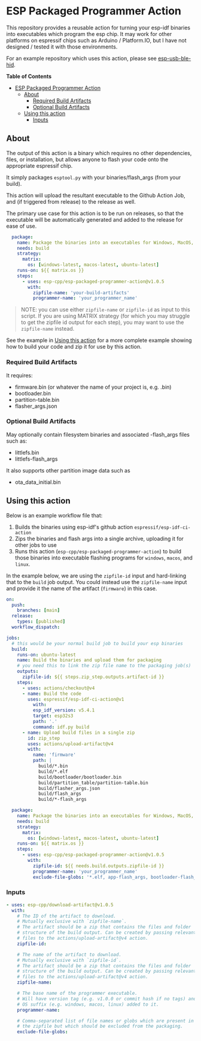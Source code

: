 # ESP Packaged Programmer Action

This repository provides a reusable action for turning your esp-idf binaries
into executables which program the esp chip. It may work for other platforms on
espressif chips such as Arduino / Platform.IO, but I have not designed / tested
it with those environments.

For an example repository which uses this action, please see
[esp-usb-ble-hid](https://github.com/finger563/esp-usb-ble-hid).

<!-- markdown-toc start - Don't edit this section. Run M-x markdown-toc-refresh-toc -->
**Table of Contents**

- [ESP Packaged Programmer Action](#esp-packaged-programmer-action)
  - [About](#about)
    - [Required Build Artifacts](#required-build-artifacts)
    - [Optional Build Artifacts](#optional-build-artifacts)
  - [Using this action](#using-this-action)
    - [Inputs](#inputs)

<!-- markdown-toc end -->

## About

The output of this action is a binary which requires no other dependencies,
files, or installation, but allows anyone to flash your code onto the
appropriate espressif chip.

It simply packages `esptool.py` with your binaries/flash_args (from your build).

This action will upload the resultant executable to the Github Action Job, and
(if triggered from release) to the release as well.

The primary use case for this action is to be run on releases, so that the
executable will be automatically generated and added to the release for ease of
use.

```yaml
  package:
    name: Package the binaries into an executables for Windows, MacOS, and Linux (Ubuntu)
    needs: build
    strategy:
      matrix:
        os: [windows-latest, macos-latest, ubuntu-latest]
    runs-on: ${{ matrix.os }}
    steps:
      - uses: esp-cpp/esp-packaged-programmer-action@v1.0.5
        with:
          zipfile-name: 'your-build-artifacts'
          programmer-name: 'your_programmer_name'
```

> NOTE: you can use either `zipfile-name` or `zipfile-id` as input to this
> script. If you are using MATRIX strategy (for which you may struggle to get
> the zipfile id output for each step), you may want to use the `zipfile-name`
> instead.

See the example in [Using this action](#using-this-action) for a more complete
example showing how to build your code and zip it for use by this action.

### Required Build Artifacts

It requires:
- firmware.bin (or whatever the name of your project is, e.g. <project-name>.bin)
- bootloader.bin
- partition-table.bin
- flasher_args.json

### Optional Build Artifacts

May optionally contain filesystem binaries and associated -flash_args files such as:
- littlefs.bin
- littlefs-flash_args

It also supports other partition image data such as
- ota_data_initial.bin

## Using this action

Below is an example workflow file that:

1. Builds the binaries using esp-idf's github action `espressif/esp-idf-ci-action`
2. Zips the binaries and flash args into a single archive, uploading it for other jobs to use
3. Runs this action (`esp-cpp/esp-packaged-programmer-action`) to build those
   binaries into executable flashing programs for `windows`, `macos`, and
   `linux`.

In the example below, we are using the `zipfile-id` input and hard-linking that
to the `build` job output. You could instead use the `zipfile-name` input and
provide it the name of the artifact (`firmware`) in this case.

```yaml
on: 
  push:
    branches: [main]
  release:
    types: [published]
  workflow_dispatch:

jobs:
  # this would be your normal build job to build your esp binaries
  build:
    runs-on: ubuntu-latest
    name: Build the binaries and upload them for packaging
    # you need this to link the zip file name to the packaging job(s)
    outputs:
      zipfile-id: ${{ steps.zip_step.outputs.artifact-id }}
    steps:
      - uses: actions/checkout@v4
      - name: Build the code
        uses: espressif/esp-idf-ci-action@v1
          with:
          esp_idf_version: v5.4.1
          target: esp32s3
          path: '.'
          command: idf.py build
      - name: Upload build files in a single zip
        id: zip_step
        uses: actions/upload-artifact@v4
        with:
          name: 'firmware'
          path: |
            build/*.bin
            build/*.elf
            build/bootloader/bootloader.bin
            build/partition_table/partition-table.bin
            build/flasher_args.json
            build/flash_args
            build/*-flash_args

  package:
    name: Package the binaries into an executables for Windows, MacOS, and Linux (Ubuntu)
    needs: build
    strategy:
      matrix:
        os: [windows-latest, macos-latest, ubuntu-latest]
    runs-on: ${{ matrix.os }}
    steps:
      - uses: esp-cpp/esp-packaged-programmer-action@v1.0.5
        with:
          zipfile-id: ${{ needs.build.outputs.zipfile-id }}
          programmer-name: 'your_programmer_name'
          exclude-file-globs: '*.elf, app-flash_args, bootloader-flash_args, partition-table-flash_args'
```

### Inputs

```yaml
- uses: esp-cpp/download-artifact@v1.0.5
  with:
    # The ID of the artifact to download. 
    # Mutually exclusive with `zipfile-name`. 
    # The artifact should be a zip that contains the files and folder 
    # structure of the build output. Can be created by passing relevant 
    # files to the actions/upload-artifact@v4 action.
    zipfile-id:

    # The name of the artifact to download. 
    # Mutually exclusive with `zipfile-id`. 
    # The artifact should be a zip that contains the files and folder 
    # structure of the build output. Can be created by passing relevant 
    # files to the actions/upload-artifact@v4 action.
    zipfile-name:

    # The base name of the programmer executable. 
    # Will have version tag (e.g. v1.0.0 or commit hash if no tags) and 
    # OS suffix (e.g. windows, macos, linux) added to it.
    programmer-name:

    # Comma-separated list of file names or globs which are present in 
    # the zipfile but which should be excluded from the packaging. 
    exclude-file-globs:
```
